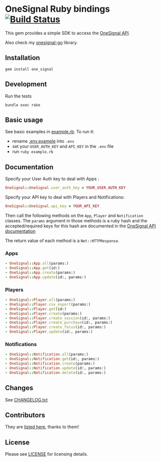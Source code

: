 # OneSignal Ruby bindings [![Build Status](https://travis-ci.org/tbalthazar/onesignal-ruby.svg?branch=master)](https://travis-ci.org/tbalthazar/onesignal-ruby)

This gem provides a simple SDK to access the [OneSignal API](https://documentation.onesignal.com/docs/server-api-overview).

Also check my [onesignal-go](https://github.com/tbalthazar/onesignal-go) library.

## Installation

```
gem install one_signal
```

## Development

Run the tests

```
bundle exec rake
```

## Basic usage

See basic examples in [example.rb](/example.rb).
To run it:
- rename [.env.example](/.env.example) into `.env`
- set your `USER_AUTH_KEY` and `API_KEY` in the `.env` file
- run `ruby example.rb`

## Documentation

Specify your User Auth key to deal with Apps :

```ruby
OneSignal::OneSignal.user_auth_key = YOUR_USER_AUTH_KEY
```

Specify your API key to deal with Players and Notifications:

```ruby
OneSignal::OneSignal.api_key = YOUR_API_KEY
```

Then call the following methods on the `App`, `Player` and `Notification` classes.
The `params` argument in those methods is a ruby hash and the accepted/required keys for this hash are documented in the [OneSignal API documentation](https://documentation.onesignal.com/docs/server-api-overview)

The return value of each method is a `Net::HTTPResponse`.

### Apps

```ruby
- OneSignal::App.all(params:)
- OneSignal::App.get(id:)
- OneSignal::App.create(params:)
- OneSignal::App.update(id:, params:)
```

### Players

```ruby
- OneSignal::Player.all(params:)
- OneSignal::Player.csv_export(params:)
- OneSignal::Player.get(id:)
- OneSignal::Player.create(params:)
- OneSignal::Player.create_session(id:, params:)
- OneSignal::Player.create_purchase(id:, params:)
- OneSignal::Player.create_focus(id:, params:)
- OneSignal::Player.update(id:, params:)
```

### Notifications

```ruby
- OneSignal::Notification.all(params:)
- OneSignal::Notification.get(id:, params:)
- OneSignal::Notification.create(params:)
- OneSignal::Notification.update(id:, params:)
- OneSignal::Notification.delete(id:, params:)
```

## Changes

See [CHANGELOG.txt](CHANGELOG.txt)

## Contributors

They are [listed here](https://github.com/tbalthazar/onesignal-ruby/graphs/contributors), thanks to them!

## License

Please see [LICENSE](/LICENSE) for licensing details. 
